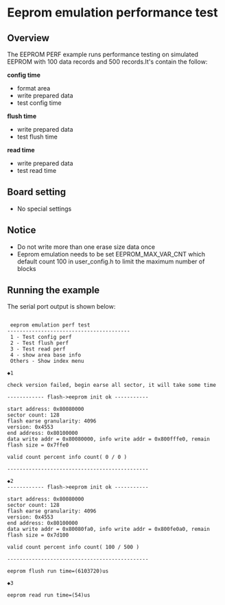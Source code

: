 # Eeprom emulation performance test

## Overview

The EEPROM PERF example runs performance testing on simulated EEPROM with 100 data records and 500 records.It's contain the follow:

**config time**

- format area
- write prepared data
- test config time

**flush time**

- write prepared data
- test flush time

**read time**

- write prepared data
- test read time

## Board setting

- No special settings

## Notice

- Do not write more than one erase size data once
- Eeprom emulation needs to be set EEPROM_MAX_VAR_CNT which default count 100 in user_config.h to limit the maximum number of blocks

## Running the example

The serial port output is shown below:

```console

 eeprom emulation perf test
----------------------------------------
 1 - Test config perf
 2 - Test flush perf
 3 - Test read perf
 4 - show area base info
 Others - Show index menu

◆1

check version failed, begin earse all sector, it will take some time

------------ flash->eeprom init ok -----------

start address: 0x80080000
sector count: 128
flash earse granularity: 4096
version: 0x4553
end address: 0x80100000
data write addr = 0x80080000, info write addr = 0x800fffe0, remain flash size = 0x7ffe0

valid count percent info count( 0 / 0 )

----------------------------------------------

◆2
------------ flash->eeprom init ok -----------

start address: 0x80080000
sector count: 128
flash earse granularity: 4096
version: 0x4553
end address: 0x80100000
data write addr = 0x80080fa0, info write addr = 0x800fe0a0, remain flash size = 0x7d100

valid count percent info count( 100 / 500 )

----------------------------------------------

eeprom flush run time=(6103720)us

◆3

eeprom read run time=(54)us
```

